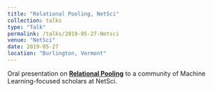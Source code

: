 ```yaml
---
title: "Relational Pooling, NetSci"
collection: talks
type: "Talk"
permalink: /talks/2019-05-27-Netsci
venue: "NetSci"
date: 2019-05-27
location: "Burlington, Vermont"
---
```


Oral presentation on __[Relational Pooling](https://arxiv.org/abs/1903.02541)__ to a community of Machine Learning-focused scholars at NetSci.
